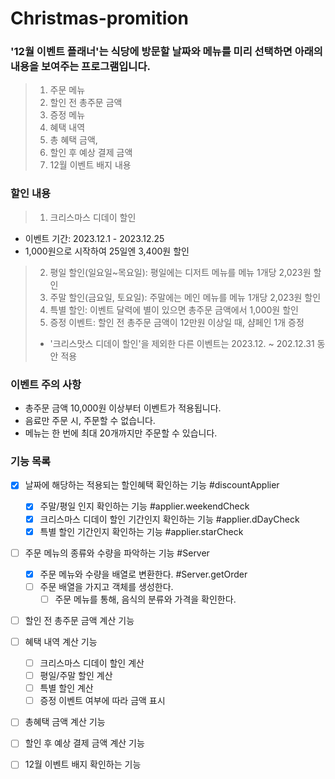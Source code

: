# Christmas-promition

### '12월 이벤트 플래너'는 식당에 방문할 날짜와 메뉴를 미리 선택하면 아래의 내용을 보여주는 프로그램입니다.

> 1. 주문 메뉴
> 2. 할인 전 총주문 금액
> 3. 증정 메뉴
> 4. 혜택 내역
> 5. 총 혜택 금액,
> 6. 할인 후 예상 결제 금액
> 7. 12월 이벤트 배지 내용

### 할인 내용

> 1. 크리스마스 디데이 할인
  - 이벤트 기간: 2023.12.1 - 2023.12.25
  - 1,000원으로 시작하여 25일엔 3,400원 할인
> 2. 평일 할인(일요일~목요일): 평일에는 디저트 메뉴를 메뉴 1개당 2,023원 할인
> 3. 주말 할인(금요일, 토요일): 주말에는 메인 메뉴를 메뉴 1개당 2,023원 할인
> 4. 특별 할인: 이벤트 달력에 별이 있으면 총주문 금액에서 1,000원 할인
> 5. 증정 이벤트: 할인 전 총주문 금액이 12만원 이상일 때, 샴페인 1개 증정
> * '크리스맛스 디데이 할인'을 제외한 다른 이벤트는 2023.12. ~ 202.12.31 동안 적용

### 이벤트 주의 사항
- 총주문 금액 10,000원 이상부터 이벤트가 적용됩니다.
- 음료만 주문 시, 주문할 수 없습니다.
- 메뉴는 한 번에 최대 20개까지만 주문할 수 있습니다.

### 기능 목록

- [x] 날짜에 해당하는 적용되는 할인혜택 확인하는 기능 #discountApplier
  - [x] 주말/평일 인지 확인하는 기능 #applier.weekendCheck
  - [x] 크리스마스 디데이 할인 기간인지 확인하는 기능 #applier.dDayCheck
  - [x] 특별 할인 기간인지 확인하는 기능 #applier.starCheck

- [ ] 주문 메뉴의 종류와 수량을 파악하는 기능 #Server
  - [x] 주문 메뉴와 수량을 배열로 변환한다. #Server.getOrder
  - [ ] 주문 배열을 가지고 객체를 생성한다.
    - [ ] 주문 메뉴를 통해, 음식의 분류와 가격을 확인한다.
   
- [ ] 할인 전 총주문 금액 계산 기능

- [ ] 혜택 내역 계산 기능
  - [ ] 크리스마스 디데이 할인 계산
  - [ ] 평일/주말 할인 계산
  - [ ] 특별 할인 계산
  - [ ] 증정 이벤트 여부에 따라 금액 표시

- [ ] 총혜택 금액 계산 기능
- [ ] 할인 후 예상 결제 금액 계산 기능
- [ ] 12월 이벤트 배지 확인하는 기능

